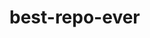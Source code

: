 # best-repo-ever
<!-- This is my first change -->
<!-- new branch 1 -->
<!-- dkaklj -->
<!-- d;akl;ldk -->
